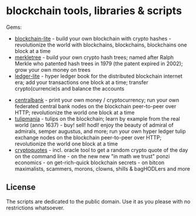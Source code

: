 # blockchain tools, libraries & scripts

Gems:

- [blockchain-lite](blockchain-lite)   - build your own blockchain with crypto hashes - revolutionize the world with blockchains, blockchains, blockchains one block at a time
- [merkletree](merkletree)  - build your own crypto hash trees; named after Ralph Merkle who patented hash trees in 1979 (the patent expired in 2002); grow your own money on trees
- [ledger-lite](ledger-lite)  - hyper ledger book for the distributed blockchain internet era; add your transactions one block at a time; transfer crypto(currencie)s and balance the accounts

<!-- gems in progress / alpha
- [p2p](p2p)  - build your own peer-to-peer (p2p) networks; run your own peer-to-peer (p2p) nodes over HTTP
-->


<!-- break -->

- [centralbank](centralbank)  - print your own money / cryptocurrency; run your own federated central bank nodes on the blockchain peer-to-peer over HTTP; revolutionize the world one block at a time
- [tulipmania](tulipmania)  - tulips on the blockchain; learn by example from the real world (anno 1637) - buy! sell! hodl! enjoy the beauty of admiral of admirals, semper augustus, and more; run your own hyper ledger tulip exchange nodes on the blockchain peer-to-peer over HTTP; revolutionize the world one block at a time
- [cryptoquotes](cryptoquotes) - incl. oracle tool to get a random crypto quote of the day on the command line - on the new new "in math we trust" ponzi economics - on get-rich-quick blockchain secrets - on bitcon maximalists, scammers, morons, clowns, shills & bagHODLers and more




## License

The scripts are dedicated to the public domain.
Use it as you please with no restrictions whatsoever.